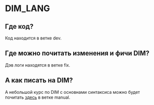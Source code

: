 # DIM_LANG
## Где код?
Код находится в ветке dev.

## Где можно почитать изменения и фичи DIM?
Дэв логи находятся в ветке fix.

## А как писать на DIM?
А небольшой курс по DIM с основнами синтаксиса можно будет почитать [здесь](how_to_use.txt) в ветке manual.
